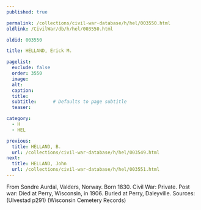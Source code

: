 ```yaml
---
published: true

permalink: /collections/civil-war-database/h/hel/003550.html
oldlink: /CivilWar/db/h/hel/003550.html

oldid: 003550

title: HELLAND, Erick M.

pagelist:
  exclude: false
  order: 3550
  image: 
  alt:
  caption:
  title:
  subtitle:      # Defaults to page subtitle
  teaser:

category: 
  - H 
  - HEL

previous:
  title: HELLAND, B.
  url: /collections/civil-war-database/h/hel/003549.html  
next:
  title: HELLAND, John
  url: /collections/civil-war-database/h/hel/003551.html   
---
```

From Sondre Aurdal, Valders, Norway. Born 1830. Civil War: Private. Post war: Died at Perry, Wisconsin, in 1906. Buried at Perry, Daleyville. Sources: (Ulvestad p291) (Wisconsin Cemetery Records&#148;)